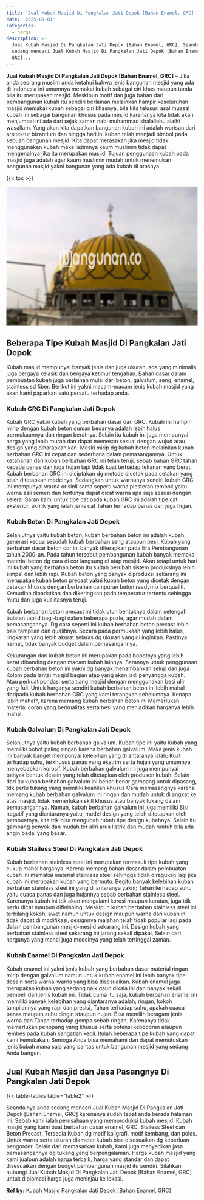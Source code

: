 ```yaml
---
title: 'Jual Kubah Masjid Di Pangkalan Jati Depok [Bahan Enamel, GRC]'
date: '2025-09-01'
categories:
  - harga
description: >-
  Jual Kubah Masjid Di Pangkalan Jati Depok [Bahan Enamel, GRC]. Seandainya anda
  sedang mencari Jual Kubah Masjid Di Pangkalan Jati Depok [Bahan Enamel,
  GRC]...
---
```


**Jual Kubah Masjid Di Pangkalan Jati Depok \[Bahan Enamel, GRC\]** – Jika anda seorang muslim anda ketahui bahwa jenis bangunan mesjid yang ada di Indonesia ini umumnya memakai kubah sebagai ciri khas maupun tanda bila itu merupakan mesjid. Meskipun motif dan juga bahan dari pembangunan kubah itu sendiri berlainan melainkan hampir keseluruhan masjid memakai kubah sebagai ciri khasnya. bila kita telusuri asal muasal kubah ini sebagai bangunan khusus pada mesjid karenanya kita tidak akan menjumpai ini ada dari sejak zaman nabi muhammad shalallohu alaihi wasallam. Yang akan kita dapatkan bangunan kubah ini adalah warisan dari arsitektur bizantium dan hingga hari ini kubah telah menjadi simbol pada sebuah bangunan mesjid. Kita dapat merasakan jika mesjid tidak menggunakan kubah maka lazimnya kaum muslimin tidak dapat mengenalnya jika itu merupakan masjid. Tujuan penggunaan kubah pada masjid juga adalah agar kaum muslimin mudah untuk menemukan bangunan masjid yakni bangunan yang ada kubah di atasnya.

{{< toc >}}

![Jual Kubah Masjid Di Pangkalan Jati Depok [Bahan Enamel, GRC]](/images/jual-kubah-masjid-39.png)

## Beberapa Tipe Kubah Masjid Di Pangkalan Jati Depok

Kubah masjid mempunyai banyak jenis dan juga ukuran, ada yang minimalis juga bergaya kelasik dan bergaya ketimur tengahan. Bahan dasar dalam pembuatan kubah juga berlainan mulai dari beton, galvalum, seng, enamel, stainless sd fiber. Berikut ini yakni macam-macam jenis kubah masjid yang akan kami paparkan satu persatu terhadap anda.

### Kubah GRC Di Pangkalan Jati Depok

Kubah GRC yakni kubah yang berbahan dasar dari GRC. Kubah ini hampir mirip dengan kubah beton cuman bedanya adalah lebih halus permukaannya dan ringan beratnya. Selain itu kubah ini juga mempunyai harga yang lebih murah dan dapat memesan sesuai dengan wujud atau design yang diharapkan kan. Meski mirip dg kubah beton melainkan kubah berbahan GRC ini cepat dan sederhana dalam pemasangannya. Untuk ketahanan dari kubah berbahan GRC ini telah teruji, sebab bahan GRC tahan kepada panas dan juga hujan tapi tidak kuat terhadap tekanan yang berat. Kubah berbahan GRC ini diciptakan dg metode dicetak pada cetakan yang telah ditetapkan modelnya. Sedangkan untuk warnanya sendiri kubah GRC ini mempunyai warna orisinil sama seperti warna plesteran tembok yaitu warna asli semen dan tentunya dapat dicat warna apa saja sesuai dengan selera. Saran kami untuk tipe cat pada kubah GRC ini adalah tipe cat eksterior, akrilik yang ialah jenis cat Tahan terhadap panas dan juga hujan.

### Kubah Beton Di Pangkalan Jati Depok

Selanjutnya yaitu kubah beton, kubah berbahan beton ini adalah kubah generasi kedua sesudah kubah berbahan seng ataupun besi. Kubah yang berbahan dasar beton cor ini banyak diterapkan pada Era Pembangunan tahun 2000-an. Pada tahun tersebut pembangunan kubah banyak memakai material beton dg cara di cor langsung di atap mesjid. Akan tetapi untuk hari ini kubah yang berbahan beton itu sudah berubah sistem produksinya lebih simpel dan lebih rapi. Kubah beton yang banyak diproduksi sekarang ini merupakan kubah beton precast yakni kubah beton yang dicetak dengan cetakan khusus dengan berbahan campuran beton readymix berqualiti. Kemudian dipadatkan dan dikeringkan pada temperatur tertentu sehingga mutu dan juga kualitasnya teruji.

Kubah berbahan beton precast ini tidak utuh bentuknya dalam setengah bulatan tapi dibagi-bagi dalam beberapa puzle, agar mudah dalam pemasangannya. Dg cara seperti ini kubah berbahan beton precast lebih baik tampilan dan qualitinya. Secara pada permukaan yang lebih halus, lingkaran yang lebih akurat selaras dg ukuran yang di inginkan. Pastinya hemat, tidak banyak budget dalam pemasangannya.

Kekurangan dari kubah beton ini merupakan pada bobotnya yang lebih berat dibanding dengan macam kubah lainnya. Sarannya untuk penggunaan kubah berbahan beton ini yakni dg banyak menambahkan selup dan juga Kolom pada lantai masjid bagian atap yang akan jadi penyangga kubah. Atau perkuat pondasi serta tiang mesjid dengan menggunakan besi ulir yang full. Untuk harganya sendiri kubah berbahan beton ini lebih mahal daripada kubah berbahan GRC yang kami terangkan sebelumnya. Kenapa lebih mahal?, karena memang kubah berbahan beton ini Memerlukan material coran yang berkualitas serta besi yang menjadikan harganya lebih mahal.

### Kubah Galvalum Di Pangkalan Jati Depok

Selanjutnya yaitu kubah berbahan galvalum. Kubah tipe ini yaitu kubah yang memiliki bobot paling ringan karena berbahan galvalum. Maka jenis kubah ini banyak banget mempunyai kelebihan yang di antaranya ialah; Kuat terhadap suhu, terkhusus panas yang ekstrim serta hujan yang umumnya menyebabkan korosif. Kubah berbahan galvalum ini juga mempunyai banyak bentuk desain yang telah ditetapkan oleh produsen kubah. Selain dari itu kubah berbahan galvalum ini benar-benar gampang untuk dipasang, tdk perlu tukang yang memiliki keahlian khusus Cara memasangnya karena memang kubah berbahan galvalum ini ringan dan mudah untuk di angkat ke atas masjid, tidak memerlukan skill khusus atau banyak tukang dalam pemasangannya. Namun, kubah berbahan galvalum ini juga memiliki Sisi negatif yang diantaranya yaitu; model design yang telah ditetapkan oleh pembuatnya, kita tdk bisa mengubah rubah tipe design kubahnya. Selain itu gampang penyok dan mudah ter aliri arus listrik dan mudah runtuh bila ada angin badai yang besar.

### Kubah Stailess Steel Di Pangkalan Jati Depok

Kubah berbahan stainless steel ini merupakan termasuk tipe kubah yang cukup mahal harganya. Karena memang bahan dasar dalam pembuatan kubah ini memakai material stainless steel sehingga tidak diragukan lagi jika kubah ini merupakan kubah yang bermutu. Begitu banyak kelebihan kubah berbahan stainless steel ini yang di antaranya yakni; Tahan terhadap suhu, yaitu cuaca panas dan juga hujannya sebab berbahan stainless steel. Karenanya kubah ini tdk akan mengalami korosi maupun karatan, juga tdk perlu dicat maupun difinishing. Meskipun kubah berbahan stainless steel ini terbilang kokoh, awet namun untuk design maupun warna dari kubah ini tidak dapat di modifikasi, designnya malahan telah tidak popular lagi pada dalam pembangunan mesjid-mesjid sekarang ini. Design kubah yang berbahan stainless steel sekarang ini jarang sekali dipakai, Selain dari harganya yang mahal juga modelnya yang telah tertinggal zaman.

### Kubah Enamel Di Pangkalan Jati Depok

Kubah enamel ini yakni jenis kubah yang berbahan dasar material ringan mirip dengan galvalum namun untuk kubah enamel ini lebih banyak tipe desain serta warna-warna yang bisa disesuaikan. Kubah enamel juga merupakan kubah yang sedang naik daun dikala ini dan banyak sekali pembeli dari jenis kubah ini. Tidak cuma itu saja, kubah berbahan enamel ini memiliki banyak kelebihan yang diantaranya adalah; ringan, kokoh tampilannya yang rapi dan presisi, Tahan terhadap suhu, apakah cuaca panas maupun suhu dingin ataupun hujan. Bisa memilih beragam jenis warna dan Tahan terhadap gempa sebab ringan. Karenanya tidak memerlukan penopang yang khusus serta potensi kebocoran ataupun rembes pada kubah sangatlah kecil. Itulah beberapa tipe kubah yang dapat kami kemukakan, Semoga Anda bisa memahami dan dapat memutuskan jenis kubah mana saja yang pantas untuk bangunan mesjid yang sedang Anda bangun.

## Jual Kubah Masjid dan Jasa Pasangnya Di Pangkalan Jati Depok

{{< table-tables table="table2" >}}

Seandainya anda sedang mencari Jual Kubah Masjid Di Pangkalan Jati Depok \[Bahan Enamel, GRC\] karenanya sudah tepat anda berada halaman ini. Sebab kami ialah perusahaan yang memproduksi kubah mesjid. Kubah masjid yang kami buat berbahan dasar enamel, GRC, Stailess Steel dan Beton Precast. Tersedia Kubah dg motif kaligrafi, motif kembang, dan polos. Untuk warna serta ukuran diameter kubah bisa disesuaikan dg keperluan pengorder. Selain dari memasarkan kubah, kami juga menyedikan jasa pemasangannya dg tukang yang berpengalaman. Harga kubah mesjid yang kami jualpun adalah harga terbaik, harga yang standar dan dapat disesuaikan dengan budget pembangunan masjid itu sendiri. Silahkan hubungi Jual Kubah Masjid Di Pangkalan Jati Depok \[Bahan Enamel, GRC\] untuk diplomasi harga juga meninjau ke lokasi.

**Ref by:** [Kubah Masjid Pangkalan Jati Depok [Bahan Enamel, GRC]](https://id.wikipedia.org/wiki/Kubah)
